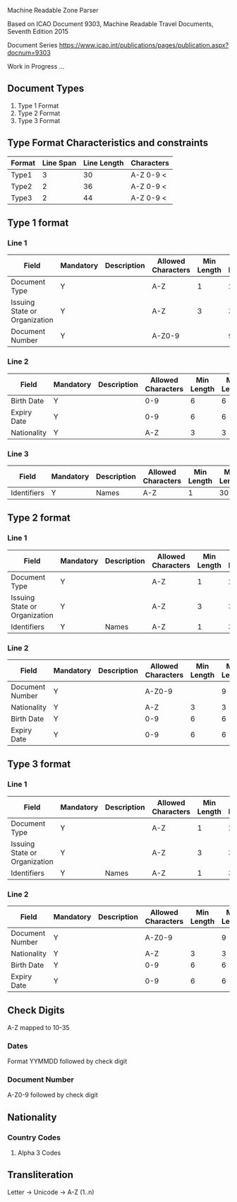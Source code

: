 Machine Readable Zone Parser

Based on ICAO Document 9303, Machine Readable Travel Documents, Seventh Edition 2015

Document Series
https://www.icao.int/publications/pages/publication.aspx?docnum=9303

Work in Progress ...

## Document Types
1. Type 1 Format
2. Type 2 Format
3. Type 3 Format

## Type Format Characteristics and constraints

| Format        | Line Span     | Line Length  | Characters   |
| ------------- | ------------- | -----------  | -----------  |
| Type1         | 3             | 30           | A-Z 0-9 <    | 
| Type2         | 2             | 36           | A-Z 0-9 <    | 
| Type3         | 2             | 44           | A-Z 0-9 <    | 

## Type 1 format

### Line 1

| Field                          | Mandatory | Description  |  Allowed Characters   | Min Length  | Max Length  |  
| ------------------------------ | -------   |------------- |  -------------------  | ----------- | ----------- |  
| Document Type                  | Y         |              |  A-Z                  | 1           | 2           |        
| Issuing State or Organization  | Y         |              |  A-Z                  | 3           | 3           |        
| Document Number                | Y         |              |  A-Z0-9               |             | 9           | 

### Line 2

| Field                          | Mandatory | Description  |  Allowed Characters   | Min Length  | Max Length  | 
| ------------------------------ | -------   |------------- |  -------------------  | ----------- | ----------- | 
| Birth Date                     | Y         |              |  0-9                  |  6          | 6           | 
| Expiry Date                    | Y         |              |  0-9                  |  6          | 6           | 
| Nationality                    | Y         |              |  A-Z                  |  3          | 3           | 

### Line 3

| Field                          | Mandatory | Description  |  Allowed Characters   | Min Length  | Max Length  | 
| ------------------------------ | -------   |------------- |  -------------------  | ----------- | ----------- | 
| Identifiers                    | Y         | Names        |  A-Z                  | 1           | 30          |        



## Type 2 format

### Line 1

| Field                          | Mandatory | Description  |  Allowed Characters   | Min Length  | Max Length  |  
| ------------------------------ | -------   |------------- |  -------------------  | ----------- | ----------- |  
| Document Type                  | Y         |              |  A-Z                  | 1           | 2           |        
| Issuing State or Organization  | Y         |              |  A-Z                  | 3           | 3           |        
| Identifiers                    | Y         | Names        |  A-Z                  | 1           | 31          |        

### Line 2

| Field                          | Mandatory | Description  |  Allowed Characters   | Min Length  | Max Length  | 
| ------------------------------ | -------   |------------- |  -------------------  | ----------- | ----------- | 
| Document Number                | Y         |              |  A-Z0-9               |             | 9           | 
| Nationality                    | Y         |              |  A-Z                  |  3          | 3           | 
| Birth Date                     | Y         |              |  0-9                  |  6          | 6           | 
| Expiry Date                    | Y         |              |  0-9                  |  6          | 6           | 

## Type 3 format

### Line 1

| Field                          | Mandatory | Description  |  Allowed Characters   | Min Length  | Max Length  | Format | 
| ------------------------------ | -------   |------------- |  -------------------  | ----------- | ----------- | ------ | 
| Document Type                  | Y         |              |  A-Z                  | 1           | 2           |        |
| Issuing State or Organization  | Y         |              |  A-Z                  | 3           | 3           |        |
| Identifiers                    | Y         | Names        |  A-Z                  | 1           | 39          |        |

### Line 2

| Field                          | Mandatory | Description  |  Allowed Characters   | Min Length  | Max Length  | 
| ------------------------------ | -------   |------------- |  -------------------  | ----------- | ----------- | 
| Document Number                | Y         |              |  A-Z0-9               |             | 9           | 
| Nationality                    | Y         |              |  A-Z                  |  3          | 3           | 
| Birth Date                     | Y         |              |  0-9                  |  6          | 6           | 
| Expiry Date                    | Y         |              |  0-9                  |  6          | 6           | 


## Check Digits
A-Z mapped to 10-35

### Dates
Format YYMMDD followed by check digit

### Document Number
A-Z0-9 followed by check digit

## Nationality

### Country Codes
1. Alpha 3 Codes

## Transliteration

Letter -> Unicode -> A-Z (1..n)
